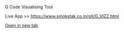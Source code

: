G Code Visualising Tool

Live App >> https://www.smokstak.co.in/git/G_VIZZ.html

[Open in new tab](https://external.ink?to=smokstak.co.in/git/G_VIZZ.html)

